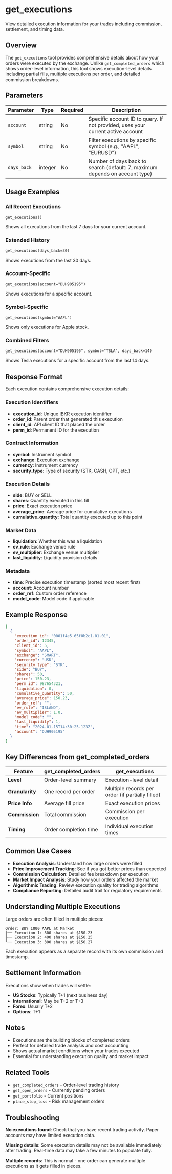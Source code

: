 # get_executions

View detailed execution information for your trades including commission, settlement, and timing data.

## Overview

The `get_executions` tool provides comprehensive details about how your orders were executed by the exchange. Unlike `get_completed_orders` which shows order-level information, this tool shows execution-level details including partial fills, multiple executions per order, and detailed commission breakdowns.

## Parameters

| Parameter | Type | Required | Description |
|-----------|------|----------|-------------|
| `account` | string | No | Specific account ID to query. If not provided, uses your current active account |
| `symbol` | string | No | Filter executions by specific symbol (e.g., "AAPL", "EURUSD") |
| `days_back` | integer | No | Number of days back to search (default: 7, maximum depends on account type) |

## Usage Examples

### All Recent Executions
```
get_executions()
```
Shows all executions from the last 7 days for your current account.

### Extended History
```
get_executions(days_back=30)
```
Shows executions from the last 30 days.

### Account-Specific
```
get_executions(account="DUH905195")
```
Shows executions for a specific account.

### Symbol-Specific
```
get_executions(symbol="AAPL")
```
Shows only executions for Apple stock.

### Combined Filters
```
get_executions(account="DUH905195", symbol="TSLA", days_back=14)
```
Shows Tesla executions for a specific account from the last 14 days.

## Response Format

Each execution contains comprehensive execution details:

### Execution Identifiers
- **execution_id**: Unique IBKR execution identifier
- **order_id**: Parent order that generated this execution
- **client_id**: API client ID that placed the order
- **perm_id**: Permanent ID for the execution

### Contract Information
- **symbol**: Instrument symbol
- **exchange**: Execution exchange
- **currency**: Instrument currency
- **security_type**: Type of security (STK, CASH, OPT, etc.)

### Execution Details
- **side**: BUY or SELL
- **shares**: Quantity executed in this fill
- **price**: Exact execution price
- **average_price**: Average price for cumulative executions
- **cumulative_quantity**: Total quantity executed up to this point

### Market Data
- **liquidation**: Whether this was a liquidation
- **ev_rule**: Exchange venue rule
- **ev_multiplier**: Exchange venue multiplier
- **last_liquidity**: Liquidity provision details

### Metadata
- **time**: Precise execution timestamp (sorted most recent first)
- **account**: Account number
- **order_ref**: Custom order reference
- **model_code**: Model code if applicable

## Example Response

```json
[
  {
    "execution_id": "0001f4e5.65f0b2c1.01.01",
    "order_id": 12345,
    "client_id": 5,
    "symbol": "AAPL",
    "exchange": "SMART",
    "currency": "USD",
    "security_type": "STK",
    "side": "BUY",
    "shares": 50,
    "price": 150.23,
    "perm_id": 987654321,
    "liquidation": 0,
    "cumulative_quantity": 50,
    "average_price": 150.23,
    "order_ref": "",
    "ev_rule": "ISLAND",
    "ev_multiplier": 1.0,
    "model_code": "",
    "last_liquidity": 1,
    "time": "2024-01-15T14:30:25.123Z",
    "account": "DUH905195"
  }
]
```

## Key Differences from get_completed_orders

| Feature | get_completed_orders | get_executions |
|---------|---------------------|----------------|
| **Level** | Order-level summary | Execution-level detail |
| **Granularity** | One record per order | Multiple records per order (if partially filled) |
| **Price Info** | Average fill price | Exact execution prices |
| **Commission** | Total commission | Commission per execution |
| **Timing** | Order completion time | Individual execution times |

## Common Use Cases

- **Execution Analysis**: Understand how large orders were filled
- **Price Improvement Tracking**: See if you got better prices than expected
- **Commission Calculation**: Detailed fee breakdown per execution
- **Market Impact Analysis**: Study how your orders affected the market
- **Algorithmic Trading**: Review execution quality for trading algorithms
- **Compliance Reporting**: Detailed audit trail for regulatory requirements

## Understanding Multiple Executions

Large orders are often filled in multiple pieces:

```
Order: BUY 1000 AAPL at Market
├── Execution 1: 300 shares at $150.23
├── Execution 2: 400 shares at $150.25  
└── Execution 3: 300 shares at $150.27
```

Each execution appears as a separate record with its own commission and timestamp.

## Settlement Information

Executions show when trades will settle:
- **US Stocks**: Typically T+1 (next business day)
- **International**: May be T+2 or T+3
- **Forex**: Usually T+2
- **Options**: T+1

## Notes

- Executions are the building blocks of completed orders
- Perfect for detailed trade analysis and cost accounting
- Shows actual market conditions when your trades executed
- Essential for understanding execution quality and market impact

## Related Tools

- `get_completed_orders` - Order-level trading history
- `get_open_orders` - Currently pending orders
- `get_portfolio` - Current positions
- `place_stop_loss` - Risk management orders

## Troubleshooting

**No executions found**: Check that you have recent trading activity. Paper accounts may have limited execution data.

**Missing details**: Some execution details may not be available immediately after trading. Real-time data may take a few minutes to populate fully.

**Multiple records**: This is normal - one order can generate multiple executions as it gets filled in pieces.
